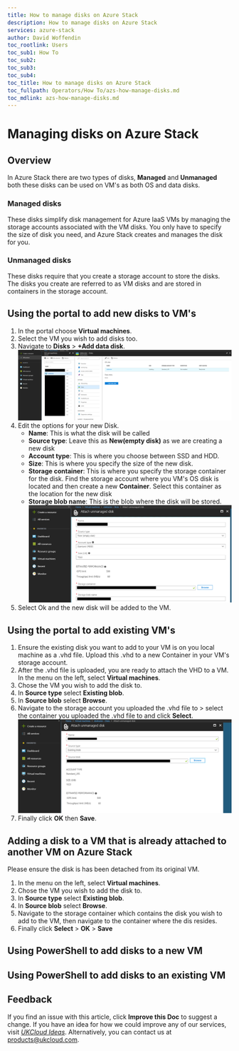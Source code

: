 ```yaml
---
title: How to manage disks on Azure Stack
description: How to manage disks on Azure Stack
services: azure-stack
author: David Woffendin
toc_rootlink: Users
toc_sub1: How To
toc_sub2: 
toc_sub3:
toc_sub4:
toc_title: How to manage disks on Azure Stack
toc_fullpath: Operators/How To/azs-how-manage-disks.md
toc_mdlink: azs-how-manage-disks.md
---
```

# Managing disks on Azure Stack

## Overview

In Azure Stack there are two types of disks, **Managed** and **Unmanaged** both these disks can be used on VM's as both OS and data disks.

### Managed disks

These disks simplify disk management for Azure IaaS VMs by managing the storage accounts associated with the VM disks. You only have to specify the size of disk you need, and Azure Stack creates and manages the disk for you.

### Unmanaged disks

These disks require that you create a storage account to store the disks. The disks you create are referred to as VM disks and are stored in containers in the storage account.

## Using the portal to add new disks to VM's

1. In the portal choose **Virtual machines**.
2. Select the VM you wish to add disks too.
3. Navigate to **Disks** > **+Add data disk**.
    ![List Azure Stack VM Extensions Output](images/azs-browser-disk-creation.png)
4. Edit the options for your new Disk.
    * **Name**: This is what the disk will be called
    * **Source type**: Leave this as **New(empty disk)** as we are creating a new disk
    * **Account type**: This is where you choose between SSD and HDD.
    * **Size**: This is where you specify the size of the new disk.
    * **Storage container**: This is where you specify the storage container for the disk. Find the storage account where you VM's OS disk is located and then create a new **Container**. Select this container as the location for the new disk
    * **Storage blob name**: This is the blob where the disk will be stored.
    ![List Azure Stack VM Extensions Output](images/azs-browser-disk-creation2.png)
5. Select Ok and the new disk will be added to the VM.

## Using the portal to add existing VM's

1. Ensure the existing disk you want to add to your VM is on you local machine as a .vhd file. Upload this .vhd to a new Container in your VM's storage account.
2. After the .vhd file is uploaded, you are ready to attach the VHD to a VM. In the menu on the left, select **Virtual machines**.
3. Chose the VM you wish to add the disk to.
4. In **Source type** select **Existing blob**.
5. In **Source blob** select **Browse**.
6. Navigate to the storage account you uploaded the .vhd file to > select the container you uploaded the .vhd file to and click **Select**.
    ![List Azure Stack VM Extensions Output](images/azs-browser-disk-attaching.png)
7. Finally click **OK** then **Save**.

## Adding a disk to a VM that is already attached to another VM on Azure Stack

Please ensure the disk is has been detached from its original VM.

1. In the menu on the left, select **Virtual machines**.
2. Chose the VM you wish to add the disk to.
3. In **Source type** select **Existing blob**.
4. In **Source blob** select **Browse**.
5. Navigate to the storage container which contains the disk you wish to add to the VM, then navigate to the container where the dis resides.
6. Finally click **Select** > **OK** > **Save**

## Using PowerShell to add disks to a new VM

## Using PowerShell to add disks to an existing VM

## Feedback

 If you find an issue with this article, click **Improve this Doc** to suggest a change. If you have an idea for how we could improve any of our services, visit [*UKCloud Ideas*](https://ideas.ukcloud.com). Alternatively, you can contact us at <products@ukcloud.com>.